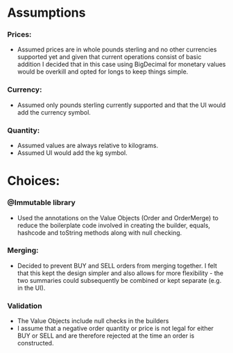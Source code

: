 # Assumptions

### Prices:
* Assumed prices are in whole pounds sterling and no other currencies supported yet and given that current operations
 consist of basic addition I decided that in this case using BigDecimal for monetary values would be overkill and opted
 for longs to keep things simple.

### Currency:
* Assumed only pounds sterling currently supported and that the UI would add the currency symbol.

### Quantity:
* Assumed values are always relative to kilograms.
* Assumed UI would add the kg symbol.


# Choices:

### @Immutable library
* Used the annotations on the Value Objects (Order and OrderMerge) to reduce the boilerplate code involved in creating
the builder, equals, hashcode and toString methods along with null checking.

### Merging:
* Decided to prevent BUY and SELL orders from merging together.  I felt that this kept the design
 simpler and also allows for more flexibility - the two summaries could subsequently be combined or kept separate
 (e.g. in the UI).

### Validation
 * The Value Objects include null checks in the builders
 * I assume that a negative order quantity or price is not legal for either BUY or SELL and are therefore rejected at the
  time an order is constructed.
